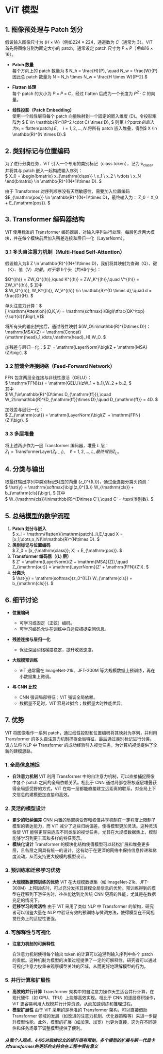 # ViT 模型

## 1. 图像预处理与 Patch 划分

假设输入图像尺寸为 ($H \times W$)（例如$224 \times 224$，通道数为 $C$（通常为 3）。ViT 首先将图像分割为固定大小的 patch，通常设定 patch 尺寸为 $P \times P（例如 16 \times 16$）。

- **Patch 数量**  
  每个方向上的 patch 数量为  $ N_h = \frac{H}{P}, \quad N_w = \frac{W}{P} 因此总 patch 数量为  N = N_h \times N_w = \frac{H \times W}{P^2}.$
  
- **Flatten 处理**  
  每个 patch 的大小为 $P \times P \times C$，经过 flatten 后成为一个长度为 $P^2 \cdot C$ 的向量。

- **线性投影（Patch Embedding）**  
  使用一个线性层将每个 patch 向量映射到一个固定的嵌入维度 \(D\)。令投影矩阵为  $
    E \in \mathbb{R}^{(P^2 \cdot C) \times D},
  $  则第 $i 个 patch 的嵌入为 x_i = \mathrm{flatten}(\mathrm{patch}_i)\,E, \quad i = 1,2,\dots,N.$将所有 patch 嵌入堆叠，得到$  X \in \mathbb{R}^{N \times D}.$

## 2. 类别标记与位置编码

为了进行分类任务，ViT 引入一个专用的类别标记（class token），记为 $x_{\mathrm{class}}$，并将其与 patch 嵌入一起构成输入序列：  
$
  X_0 = \begin{bmatrix}
    x_{\mathrm{class}} \\
    x_1 \\
    x_2 \\
    \vdots \\
    x_N
  \end{bmatrix}
  \in \mathbb{R}^{(N+1)\times D}.
$

由于 Transformer 对序列顺序没有天然敏感性，需要加入位置编码$E_{\mathrm{pos}} \in \mathbb{R}^{(N+1)\times D}，最终输入为：  Z_0 = X_0 + E_{\mathrm{pos}}.
$

## 3. Transformer 编码器结构

ViT 使用标准的 Transformer 编码器层，对输入序列进行处理。每层包含两大模块，并在每个模块前后加入残差连接和层归一化（LayerNorm）。

### 3.1 多头自注意力机制（Multi-Head Self-Attention）

假设输入为$ Z \in \mathbb{R}^{(N+1)\times D}，我们将其映射为查询（Q）、键（K）、值（V）$向量。对于第$ h个头（共H$个头）：  

  $Q^{(h)} = ZW_Q^{(h)},\quad
  K^{(h)} = ZW_K^{(h)},\quad
  V^{(h)} = ZW_V^{(h)},
 $ 
其中  
$
  W_Q^{(h)}, W_K^{(h)}, W_V^{(h)} \in \mathbb{R}^{D \times d},\quad
  d = \frac{D}{H}.
$

单头注意力计算：$  
[
  \mathrm{Attention}(Q,K,V)
  = \mathrm{softmax}\!\Bigl(\tfrac{QK^\top}{\sqrt{d}}\Bigr)\,V]$

将所有头的输出拼接后，通过线性映射 $(W_O\in\mathbb{R}^{D\times D})：  
  \mathrm{MSA}(Z) = \mathrm{Concat}(\mathrm{head}_1,\dots,\mathrm{head}_H)\,W_O.
$

加残差与层归一化：$  Z' = \mathrm{LayerNorm}\bigl(Z + \mathrm{MSA}(Z)\bigr).
$

### 3.2 前馈全连接网络（Feed-Forward Network）

FFN 包含两层全连接与非线性激活（GELU）：  
$
  \mathrm{FFN}(z)
  = \mathrm{GELU}(zW_1 + b_1)\,W_2 + b_2,
$  
其中  
$
  W_1\in\mathbb{R}^{D\times D_{\mathrm{ff}}},\quad
  W_2\in\mathbb{R}^{D_{\mathrm{ff}}\times D},\quad
  D_{\mathrm{ff}} = 4D.
$

加残差与层归一化：  
$
  Z_{\mathrm{out}} = \mathrm{LayerNorm}\bigl(Z' + \mathrm{FFN}(Z')\bigr).
$

### 3.3 多层堆叠

将上述两步作为一层 Transformer 编码器，堆叠 $L$ 层：  
$Z_\ell = \mathrm{TransformerLayer}(Z_{\ell-1}),\quad
  \ell = 1,2,\dots,L,最终得到 Z_L$。

## 4. 分类与输出

取最终输出序列中类别标记对应的向量 \(z_0^{(L)}\)，通过全连接分类头预测：  
$
  \hat{y} = \mathrm{softmax}\bigl(z_0^{(L)} W_{\mathrm{cls}} + b_{\mathrm{cls}}\bigr),
 $ 
其中  
$
  W_{\mathrm{cls}}\in\mathbb{R}^{D\times C'},\quad
  C' = \text{类别数}.
$

## 5. 总结模型的数学流程

1. **Patch 划分与嵌入**  
   $
     x_i = \mathrm{flatten}(\mathrm{patch}_i)\,E,\quad
     X = [x_1;\dots;x_N]\in\mathbb{R}^{N\times D}.
   $
2. **类别标记与位置编码**  
   $
     Z_0 = [x_{\mathrm{class}}; X] + E_{\mathrm{pos}}.
   $
3. **Transformer 编码器（\(L\) 层）**  
   $
     Z' = \mathrm{LayerNorm}(Z + \mathrm{MSA}(Z)),\quad
     Z_{\mathrm{out}} = \mathrm{LayerNorm}(Z' + \mathrm{FFN}(Z')).
   $
4. **分类头**  
   $
     \hat{y} = \mathrm{softmax}(z_0^{(L)} W_{\mathrm{cls}} + b_{\mathrm{cls}}).
   $

## 6. 细节讨论

- **位置编码**  
  - 可学习或固定（正弦）编码。  
  - 可学习编码允许在训练中自适应捕捉空间信息。

- **残差连接与层归一化**  
  - 保证深层网络梯度稳定，提升收敛速度。

- **大规模预训练**  
  - ViT 通常需在 ImageNet-21k、JFT-300M 等大规模数据上预训练，再在小数据集上微调。

- **与 CNN 比较**  
  - CNN 强调局部特征；ViT 强调全局依赖。  
  - 数据量不足时，ViT 容易过拟合；数据量大时性能优异。

## 7. 优势

ViT 将图像看作一系列 patch，通过线性投影和位置编码将其映射为序列，并利用 Transformer 的多头自注意力机制捕捉全局特征，最后通过类别标记进行分类。该方法将 NLP 中 Transformer 的成功经验引入视觉任务，为计算机视觉提供了全新的建模思路。

### 1. 全局信息捕捉

- **自注意力机制**
   ViT 利用 Transformer 中的自注意力机制，可以直接捕捉图像中各个 patch 之间的全局依赖关系。相比于 CNN 通过局部卷积核逐层堆叠获得全局感受野的方式，ViT 在每一层都能直接建立远距离的联系，对全局上下文信息的建模更加直接和高效。

### 2. 灵活的模型设计

- **更少的归纳偏差**
   CNN 内置的局部感受野和权值共享机制在一定程度上限制了模型的表达能力，而 ViT 减少了这些归纳偏差，使得模型更加灵活。这种灵活性使 ViT 能够更容易适应不同类型的视觉任务，尤其在大规模数据集上，模型能够学习到更丰富和多样的特征表示。
- **模块化设计**
   Transformer 的模块化结构使得模型可以轻松扩展和堆叠更多层，且各层之间具有统一的设计，这有助于在更深的网络中保持信息传递和梯度流动，从而支持更大规模的模型设计。

### 3. 预训练和迁移学习优势

- **大规模数据预训练的优势**
   ViT 在大规模数据集（如 ImageNet-21k、JFT-300M）上预训练时，可以充分发挥其建模全局信息的优势。预训练得到的模型在迁移到下游任务时，往往能达到比传统 CNN 更高的性能，尤其是在数据充足的情况下。
- **迁移学习的灵活性**
   由于 ViT 采用了类似 NLP 中 Transformer 的架构，研究者可以借鉴大量在 NLP 中验证有效的预训练与微调方法，使得模型在不同视觉任务上的适应性更强。

### 4. 可解释性与可视化

- **注意力机制的可解释性**

   自注意力机制使得每个输出 token 的计算可以追溯到输入序列中各个 patch 的贡献。这种机制为模型的决策过程提供了一定的可解释性，研究者可以通过可视化注意力权重来观察模型关注的区域，从而更好地理解模型的行为。

### 5. 并行计算和扩展性

- **高效的并行计算**
   Transformer 架构中的自注意力操作天生适合并行计算，在现代硬件（如 GPU、TPU）上能够高效实现。相比于 CNN 的逐层卷积操作，ViT 更容易利用大规模并行计算资源，从而加速训练和推理过程。
- **模型扩展性**
   由于 ViT 采用的是标准的 Transformer 架构，可以直接借助 Transformer 领域的发展（如改进的注意力机制、优化器策略等）来进一步提升模型性能。此外，模型的扩展（如加深、加宽）也更为直接，这为在不同硬件和任务场景下调整模型提供了便利。

##### 从我个人观点，4与5对后续论文的提升很有帮助，多个模型的扩展与新一代显卡对transformer的更好的支持会在工程中很有意义